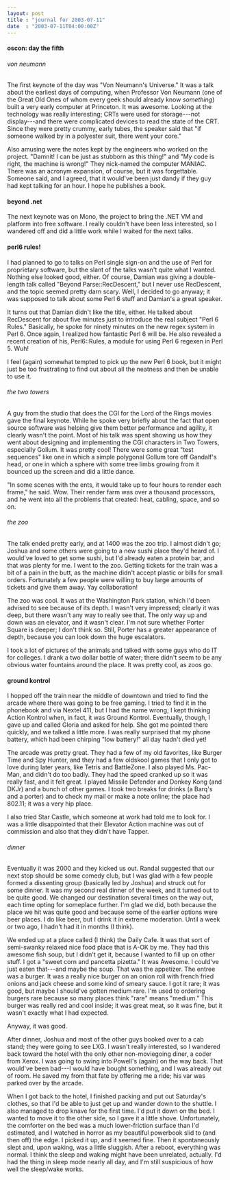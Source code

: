 ```yaml
---
layout: post
title : "journal for 2003-07-11"
date  : "2003-07-11T04:00:00Z"
---
```

<h4>oscon: day the fifth</h4><h6>von neumann</h6>The first keynote of the day was "Von Neumann's Universe."  It was a talk about the earliest days of computing, when Professor Von Neumann (one of the Great Old Ones of whom every geek should already know <em>something</em>) built a very early computer at Princeton.  It was awesome.  Looking at the technology was really interesting; CRTs were used for storage---not display---and there were complicated devices to read the state of the CRT.  Since they were pretty crummy, early tubes, the speaker said that "if someone walked by in a polyester suit, there went your core."

Also amusing were the notes kept by the engineers who worked on the project. "Damnit!  I can be just as stubborn as this thing!" and "My code is right, the machine is wrong!"  They nick-named the computer MANIAC.  There was an acronym expansion, of course, but it was forgettable.  Someone said, and I agreed, that it would've been just dandy if they guy had kept talking for an hour.  I hope he publishes a book.<h4>beyond .net</h4>The next keynote was on Mono, the project to bring the .NET VM and platform into free software.  I really couldn't have been less interested, so I wandered off and did a little work while I waited for the next talks.<h4>perl6 rules!</h4>I had planned to go to talks on Perl single sign-on and the use of Perl for proprietary software, but the slant of the talks wasn't quite what I wanted. Nothing else looked good, either.  Of course, Damian was giving a double-length talk called "Beyond Parse::RecDescent," but I never use RecDescent, and the topic seemed pretty darn scary.  Well, I decided to go anyway; it was supposed to talk about some Perl 6 stuff and Damian's a great speaker.

It turns out that Damian didn't like the title, either.  He talked about RecDescent for about five minutes just to introduce the real subject "Perl 6 Rules."  Basically, he spoke for ninety minutes on the new regex system in Perl 6.  Once again, I realized how fantastic Perl 6 will be.  He also revealed a recent creation of his, Perl6::Rules, a module for using Perl 6 regexen in Perl 5.  Wuh!

I feel (again) somewhat tempted to pick up the new Perl 6 book, but it might just be too frustrating to find out about all the neatness and then be unable to use it.<h6>the two towers</h6>A guy from the studio that does the CGI for the Lord of the Rings movies gave the final keynote.  While he spoke very briefly about the fact that open source software was helping give them better performance and agility, it clearly wasn't the point.  Most of his talk was spent showing us how they went about designing and implementing the CGI characters in Two Towers, especially Gollum. It was pretty cool!  There were some great "test sequences" like one in which a simple polygonal Gollum tore off Gandalf's head, or one in which a sphere with some tree limbs growing from it bounced up the screen and did a little dance.

"In some scenes with the ents, it would take up to four hours to render each frame," he said.  Wow.  Their render farm was over a thousand processors, and he went into all the problems that created: heat, cabling, space, and so on.<h6>the zoo</h6>The talk ended pretty early, and at 1400 was the zoo trip.  I almost didn't go; Joshua and some others were going to a new sushi place they'd heard of.  I would've loved to get some sushi, but I'd already eaten a protein bar, and that was plenty for me.  I went to the zoo.  Getting tickets for the train was a bit of a pain in the butt, as the machine didn't accept plastic or bills for small orders.  Fortunately a few people were willing to buy large amounts of tickets and give them away.  Yay collaboration!

The zoo was cool.  It was at the Washington Park station, which I'd been advised to see because of its depth.  I wasn't very impressed; clearly it was deep, but there wasn't any way to really see that.  The only way up and down was an elevator, and it wasn't clear.  I'm not sure whether Porter Square is deeper; I don't think so.  Still, Porter has a greater appearance of depth, because you can look down the huge escalators.

I took a lot of pictures of the animals and talked with some guys who do IT for colleges.  I drank a two dollar bottle of water; there didn't seem to be any obvious water fountains around the place.  It was pretty cool, as zoos go.<h4>ground kontrol</h4>I hopped off the train near the middle of downtown and tried to find the arcade where there was going to be free gaming.  I tried to find it in the phonebook and via Nextel 411, but I had the name wrong; I kept thinking Action Kontrol when, in fact, it was Ground Kontrol.  Eventually, though, I gave up and called Gloria and asked for help.  She got me pointed there quickly, and we talked a little more.  I was really surprised that my phone battery, which had been chirping "low battery!" all day hadn't died yet!

The arcade was pretty great.  They had a few of my old favorites, like Burger Time and Spy Hunter, and they had a few oldskool games that I only got to love during later years, like Tetris and BattleZone.  I also played Ms. Pac-Man, and didn't do too badly.  They had the speed cranked up so it was really fast, and it felt great.  I played Missile Defender and Donkey Kong (and DKJr) and a bunch of other games.  I took two breaks for drinks (a Barq's and a porter) and to check my mail or make a note online; the place had 802.11;  it was a very hip place.

I also tried Star Castle, which someone at work had told me to look for.  I was a little disappointed that their Elevator Action machine was out of commission and also that they didn't have Tapper.<h6>dinner</h6>Eventually it was 2000 and they kicked us out.  Randal suggested that our next stop should be some comedy club, but I was glad with a few people formed a dissenting group (basically led by Joshua) and struck out for some dinner.  It was my second real dinner of the week, and it turned out to be quite good.  We changed our destination several times on the way out, each time opting for someplace further.  I'm glad we did, both because the place we hit was quite good and because some of the earlier options were beer places.  I do like beer, but I drink it in extreme moderation.  Until a week or two ago, I hadn't had it in months (I think).  

We ended up at a place called (I think) the Daily Cafe.  It was that sort of semi-swanky relaxed nice food place that is A-OK by me.  They had this awesome fish soup, but I didn't get it, because I wanted to fill up on other stuff.  I got a "sweet corn and pancetta pizetta."  It was Awesome.  I could've just eaten that---and maybe the soup.  That was the appetizer.  The entree was a burger.  It was a really nice burger on an onion roll with french fried onions and jack cheese and some kind of smeary sauce.  I got it rare; it was good, but maybe I should've gotten medium rare.  I'm used to ordering burgers rare because so many places think "rare" means "medium."  This burger was really red and cool inside; it was great meat, so it was fine, but it wasn't exactly what I had expected.

Anyway, it was good.

After dinner, Joshua and most of the other guys booked over to a cab stand; they were going to see LXG.  I wasn't really interested, so I wandered back toward the hotel with the only other non-moviegoing diner, a coder from Xerox. I was going to swing into Powell's (again) on the way back.  That would've been bad---I would have bought something, and I was already out of room.  He saved my from that fate by offering me a ride; his var was parked over by the arcade.

When I got back to the hotel, I finished packing and put out Saturday's clothes, so that I'd be able to just get up and wander down to the shuttle.  I also managed to drop knave for the first time.  I'd put it down on the bed.  I wanted to move it to the other side, so I gave it a little shove. Unfortunately, the comforter on the bed was a much lower-friction surface than I'd estimated, and I watched in horror as my beautiful powerbook slid to (and then off) the edge.  I picked it up, and it seemed fine.  Then it spontaneously slept and,  upon waking, was a little sluggish.  After a reboot, everything was normal.  I think the sleep and waking might have been unrelated, actually.  I'd had the thing in sleep mode nearly all day, and I'm still suspicious of how well the sleep/wake works.

